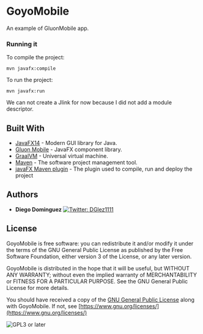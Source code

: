 # GoyoMobile

An example of GluonMobile app.

### Running it 

To compile the project:

```
mvn javafx:compile
```

To run the project:

```
mvn javafx:run
```

We can not create a Jlink for now because I did not add a module descriptor.



## Built With
* [JavaFX14](https://openjfx.io) - Modern GUI library for Java.
* [Gluon Mobile](https://gluonhq.com/products/mobile/) - JavaFX component library.
* [GraalVM](https://www.graalvm.org) - Universal virtual machine.
* [Maven](https://maven.apache.org/) - The software project management tool.
* [javaFX Maven plugin](https://github.com/openjfx/javafx-maven-plugin) - The plugin used to compile, run and deploy the project



## Authors

* **Diego Dominguez**   <a href="https://twitter.com/DGlez1111" target="_blank">
    <img alt="Twitter: DGlez1111" src="https://img.shields.io/twitter/follow/DGlez1111.svg?style=social" />
  </a>

## License

GoyoMobile is free software: you can redistribute it and/or modify
it under the terms of the GNU General Public License as published by
the Free Software Foundation, either version 3 of the License, or any later version.

GoyoMobile is distributed in the hope that it will be useful,
but WITHOUT ANY WARRANTY; without even the implied warranty of
MERCHANTABILITY or FITNESS FOR A PARTICULAR PURPOSE.  See the
GNU General Public License for more details.

You should have received a copy of the [GNU General Public License](LICENSE)
along with GoyoMobile. If not, see [https://www.gnu.org/licenses/](https://www.gnu.org/licenses/)

![GPL3 or later](https://www.gnu.org/graphics/gplv3-or-later.png)

